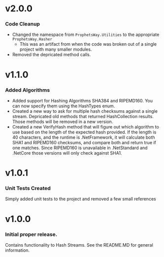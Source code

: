 # v2.0.0
### Code Cleanup
- Changed the namespace from ```ProphetsWay.Utilities``` to the appropriate ```ProphetsWay.Hasher``` 
  - This was an artifact from when the code was broken out of a single project with many smaller modules.
- Removed the depricated method calls.


# v1.1.0
### Added Algorithms
- Added support for Hashing Algorithms SHA384 and RIPEMD160.  You can now specify them using the HashTypes enum.
- Created a new way to ask for multiple hash checksums against a single stream.  Depricated old methods that returned
HashCollection results.  Those methods will be removed in a new version.
- Created a new VerifyHash method that will figure out which algorithm to use based on the length of the expected hash provided.
If the length is 40 characters, and the runtime is .NetFramework, it will calculate both SHA1 and RIPEMD160 checksums, and compare both
and return true if one matches.  Since RIPEMD160 is unavailable in .NetStandard and .NetCore those versions will only check against SHA1.


# v1.0.1
### Unit Tests Created
Simply added unit tests to the project and removed a few small references


# v1.0.0
### Initial proper release.  
Contains functionality to Hash Streams.  See the README.MD for general information.
